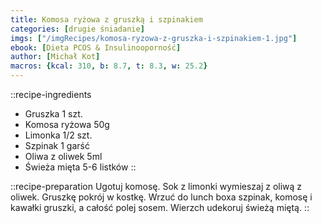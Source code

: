 ```yaml
---
title: Komosa ryżowa z gruszką i szpinakiem
categories: [drugie śniadanie]
imgs: ["/imgRecipes/komosa-ryzowa-z-gruszka-i-szpinakiem-1.jpg"]
ebook: [Dieta PCOS & Insulinooporność]
author: [Michał Kot]
macros: {kcal: 310, b: 8.7, t: 8.3, w: 25.2}
---
```

::recipe-ingredients
- Gruszka 1 szt.
- Komosa ryżowa 50g
- Limonka 1/2 szt.
- Szpinak 1 garść
- Oliwa z oliwek 5ml
- Świeża mięta 5-6 listków
::

::recipe-preparation
Ugotuj komosę.
Sok z limonki wymieszaj z oliwą z oliwek. Gruszkę pokrój w kostkę.
Wrzuć do lunch boxa szpinak, komosę i kawałki gruszki, a całość polej sosem. Wierzch udekoruj świeżą miętą.
::